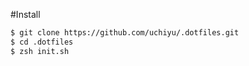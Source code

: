 #Install
```sh
$ git clone https://github.com/uchiyu/.dotfiles.git  
$ cd .dotfiles  
$ zsh init.sh  
```
